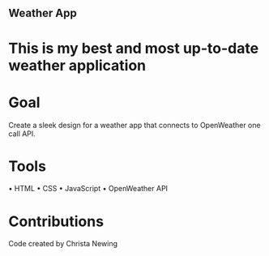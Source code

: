 ## Weather App

# This is my best and most up-to-date weather application

# Goal

Create a sleek design for a weather app that connects to OpenWeather one call API.

# Tools

• HTML
• CSS
• JavaScript
• OpenWeather API

# Contributions

Code created by Christa Newing
